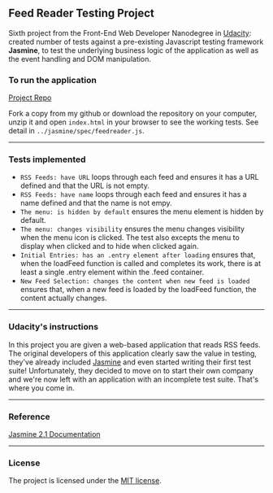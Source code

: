 ## Feed Reader Testing Project

Sixth project from the Front-End Web Developer Nanodegree in <a href="https://www.udacity.com" target="_blank">Udacity</a>:
<br>
created number of tests against a pre-existing Javascript testing framework **Jasmine**, to test the underlying business logic of the application as well as the event handling and DOM manipulation.

### To run the application

[Project Repo](https://github.com/markchen555/Feed-Reader-Testing-Project)

Fork a copy from my github or download the repository on your computer, unzip it and open `index.html` in your browser to see the working tests. See detail in `../jasmine/spec/feedreader.js`. 

---

### Tests implemented

- `RSS Feeds: have URL` loops through each feed and ensures it has a URL defined and that the URL is not empty.
- `RSS Feeds: have name` loops through each feed and ensures it has a name defined and that the name is not empy.
- `The menu: is hidden by default` ensures the menu element is hidden by default.
- `The menu: changes visibility` ensures the menu changes visibility when the menu icon is clicked. The test also excepts the menu to display when clicked and to hide when clicked again.
- `Initial Entries: has an .entry element after loading` ensures that, when the loadFeed function is called and completes its work, there is at least a single .entry element within the .feed container. 
- `New Feed Selection: changes the content when new feed is loaded` ensures that, when a new feed is loaded by the loadFeed function,  the content actually changes. 

---

### Udacity's instructions

In this project you are given a web-based application that reads RSS feeds. The original developers of this application clearly saw the value in testing, they've already included [Jasmine](http://jasmine.github.io/) and even started writing their first test suite! Unfortunately, they decided to move on to start their own company and we're now left with an application with an incomplete test suite. That's where you come in.

---

### Reference

[Jasmine 2.1 Documentation](https://jasmine.github.io/2.1/introduction.html)

---

### License

The project is licensed under the [MIT license](license.txt).
